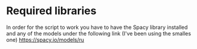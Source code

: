 # Required libraries 
In order for the script to work you have to have the Spacy library installed and any of the models under the following link (I've been using the smalles one)
https://spacy.io/models/ru
